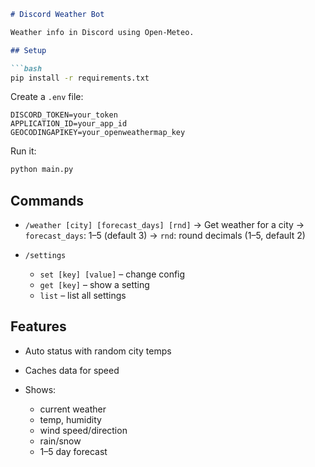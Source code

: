````md
# Discord Weather Bot

Weather info in Discord using Open-Meteo.

## Setup

```bash
pip install -r requirements.txt
````

Create a `.env` file:

```
DISCORD_TOKEN=your_token
APPLICATION_ID=your_app_id
GEOCODINGAPIKEY=your_openweathermap_key
```

Run it:

```bash
python main.py
```

## Commands

* `/weather [city] [forecast_days] [rnd]`
  → Get weather for a city
  → `forecast_days`: 1–5 (default 3)
  → `rnd`: round decimals (1–5, default 2)

* `/settings`

  * `set [key] [value]` – change config
  * `get [key]` – show a setting
  * `list` – list all settings

## Features

* Auto status with random city temps
* Caches data for speed
* Shows:

  * current weather
  * temp, humidity
  * wind speed/direction
  * rain/snow
  * 1–5 day forecast

```
```
